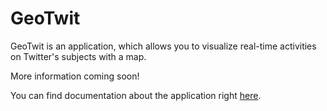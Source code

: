 # GeoTwit
GeoTwit is an application, which allows you to visualize real-time activities on Twitter's subjects with a map.

More information coming soon!

You can find documentation about the application right [here](https://github.com/edri/GeoTwit/blob/master/app/GeoTwit/README.md).
